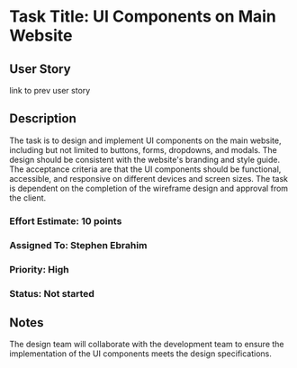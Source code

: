 # Task Title: UI Components on Main Website

## User Story

link to prev user story

## Description

The task is to design and implement UI components on the main website, including
but not limited to buttons, forms, dropdowns, and modals. The design should be
consistent with the website's branding and style guide. The acceptance criteria
are that the UI components should be functional, accessible, and responsive on
different devices and screen sizes. The task is dependent on the completion of
the wireframe design and approval from the client.

### Effort Estimate: 10 points

### Assigned To: Stephen Ebrahim

### Priority: High

### Status: Not started

## Notes

The design team will collaborate with the development team to ensure the
implementation of the UI components meets the design specifications.
